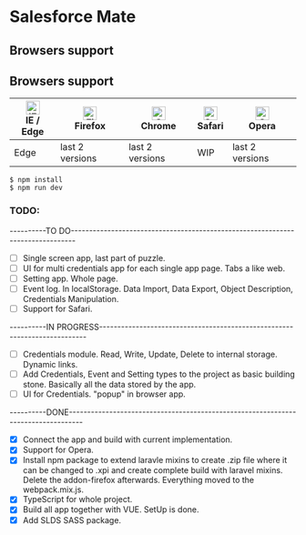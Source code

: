 # Salesforce Mate

## Browsers support

## Browsers support

| [<img src="https://raw.githubusercontent.com/alrra/browser-logos/master/src/edge/edge_48x48.png" alt="IE / Edge" width="24px" height="24px" />](http://godban.github.io/browsers-support-badges/)<br/>IE / Edge | [<img src="https://raw.githubusercontent.com/alrra/browser-logos/master/src/firefox/firefox_48x48.png" alt="Firefox" width="24px" height="24px" />](http://godban.github.io/browsers-support-badges/)<br/>Firefox | [<img src="https://raw.githubusercontent.com/alrra/browser-logos/master/src/chrome/chrome_48x48.png" alt="Chrome" width="24px" height="24px" />](http://godban.github.io/browsers-support-badges/)<br/>Chrome | [<img src="https://raw.githubusercontent.com/alrra/browser-logos/master/src/safari/safari_48x48.png" alt="Safari" width="24px" height="24px" />](http://godban.github.io/browsers-support-badges/)<br/>Safari | [<img src="https://raw.githubusercontent.com/alrra/browser-logos/master/src/opera/opera_48x48.png" alt="Opera" width="24px" height="24px" />](http://godban.github.io/browsers-support-badges/)<br/>Opera |
| --------- | --------- | --------- | --------- | --------- |
| Edge| last 2 versions| last 2 versions| WIP| last 2 versions



```
$ npm install
$ npm run dev
```

### TODO:
----------TO DO-------------------------------------------------------------------------------
- [ ] Single screen app, last part of puzzle.
- [ ] UI for multi credentials app for each single app page. Tabs a like web.
- [ ] Setting app. Whole page.
- [ ] Event log. In localStorage. Data Import, Data Export, Object Description, Credentials Manipulation.
- [ ] Support for Safari.

----------IN PROGRESS--------------------------------------------------------------------------
- [ ] Credentials module. Read, Write, Update, Delete to internal storage. Dynamic links.
- [ ] Add Credentials, Event and Setting types to the project as basic building stone. Basically all the data stored by the app.
- [ ] UI for Credentials. "popup" in browser app.

----------DONE----------------------------------------------------------------------------------
- [x] Connect the app and build with current implementation.
- [x] Support for Opera.
- [x] Install npm package to extend laravle mixins to create .zip file where it can be changed to .xpi and create complete build with laravel mixins. Delete the addon-firefox afterwards. Everything moved to the webpack.mix.js.
- [x] TypeScript for whole project.
- [x] Build all app together with VUE. SetUp is done.
- [X] Add SLDS SASS package.
